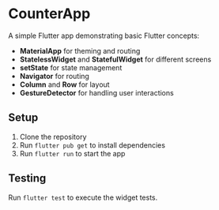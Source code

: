 # CounterApp

A simple Flutter app demonstrating basic Flutter concepts:

- **MaterialApp** for theming and routing
- **StatelessWidget** and **StatefulWidget** for different screens
- **setState** for state management
- **Navigator** for routing
- **Column** and **Row** for layout
- **GestureDetector** for handling user interactions

## Setup

1. Clone the repository
2. Run `flutter pub get` to install dependencies
3. Run `flutter run` to start the app

## Testing

Run `flutter test` to execute the widget tests.
